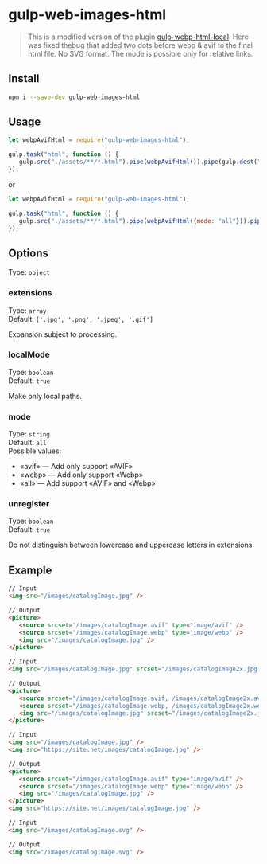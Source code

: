 # gulp-web-images-html

> This is a modified version of the plugin [gulp-webp-html-local](https://www.npmjs.com/package/gulp-webp-html-nosvg). Here was fixed thebug that added two dots before webp & avif to the final html file. No SVG format. The mode is possible only for relative links.


## Install

```bash
npm i --save-dev gulp-web-images-html
```


## Usage

```javascript
let webpAvifHtml = require("gulp-web-images-html");

gulp.task("html", function () {
   gulp.src("./assets/**/*.html").pipe(webpAvifHtml()).pipe(gulp.dest("./public/"));
});
```

or

```javascript
let webpAvifHtml = require("gulp-web-images-html");

gulp.task("html", function () {
   gulp.src("./assets/**/*.html").pipe(webpAvifHtml({mode: "all"})).pipe(gulp.dest("./public/"));
});
```


## Options
Type: `object`

### extensions
Type: `array`<br>
Default: `['.jpg', '.png', '.jpeg', '.gif']`

Expansion subject to processing.

### localMode
Type: `boolean`<br>
Default: `true`

Make only local paths.

### mode
Type: `string`<br>
Default: `all`<br>
Possible values:
   - «avif» — Add only support «AVIF»
   - «webp» — Add only support «Webp»
   - «all» — Add support «AVIF» and «Webp»

### unregister
Type: `boolean`<br>
Default: `true`

Do not distinguish between lowercase and uppercase letters in extensions


## Example

```html
// Input
<img src="/images/catalogImage.jpg" />

// Output
<picture>
   <source srcset="/images/catalogImage.avif" type="image/avif" />
   <source srcset="/images/catalogImage.webp" type="image/webp" />
   <img src="/images/catalogImage.jpg" />
</picture>

// Input
<img src="/images/catalogImage.jpg" srcset="/images/catalogImage2x.jpg 2x" />

// Output
<picture>
   <source srcset="/images/catalogImage.avif, /images/catalogImage2x.avif 2x" type="image/avif" />
   <source srcset="/images/catalogImage.webp, /images/catalogImage2x.webp 2x" type="image/webp" />
   <img src="/images/catalogImage.jpg" srcset="/images/catalogImage2x.jpg 2x" />
</picture>

// Input
<img src="/images/catalogImage.jpg" />
<img src="https://site.net/images/catalogImage.jpg" />

// Output
<picture>
   <source srcset="/images/catalogImage.avif" type="image/avif" />
   <source srcset="/images/catalogImage.webp" type="image/webp" />
   <img src="/images/catalogImage.jpg" />
</picture>
<img src="https://site.net/images/catalogImage.jpg" />

// Input
<img src="/images/catalogImage.svg" />

// Output
<img src="/images/catalogImage.svg" />
```
